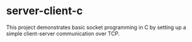 # server-client-c
This project demonstrates basic socket programming in C by setting up a simple client-server communication over TCP.
